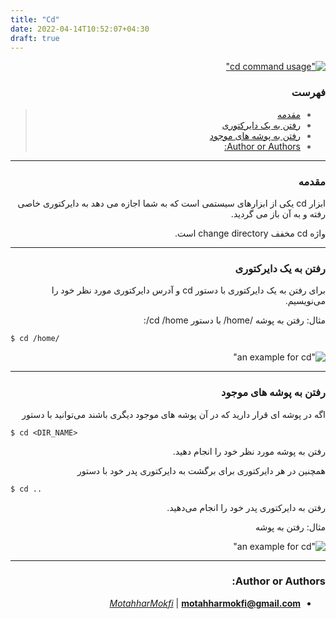 ```yaml
---
title: "Cd"
date: 2022-04-14T10:52:07+04:30
draft: true
---
```


<div dir='rtl'>

[!["cd command usage"](cd.jpg)](cd.jpg)

### فهرست

> - [مقدمه](#مقدمه)
> - [رفتن به یک دایرکتوری](#رفتن-به-یک-دایرکتوری)
> - [رفتن به پوشه های موجود](#رفتن-به-پوشه-های-موجود)
> - [Author or Authors:](#author-or-authors)

---

### مقدمه

ابزار
cd
یکی از ابزارهای سیستمی است که به شما اجازه می دهد به دایرکتوری خاصی رفته و به آن باز می گردید.

واژه
cd
مخفف
change directory
است.

---

### رفتن به یک دایرکتوری

برای رفتن به یک دایرکتوری با دستور
cd
و آدرس دایرکتوری مورد نظر خود را می‌نویسیم.


مثال: رفتن به پوشه
/home/
با دستور
cd /home/:
<div dir='ltr'>

```
$ cd /home/
```
</div>

!["an example for cd"](cd_ex1.jpg)

---

### رفتن به پوشه های موجود

اگه در پوشه ای قرار دارید که در آن پوشه های موجود دیگری باشند می‌توانید با دستور
<div dir='ltr'>

```
$ cd <DIR_NAME>
```

</div>
رفتن به پوشه مورد نظر خود را انجام دهید.

همچنین در هر دایرکتوری برای برگشت به دایرکتوری پدر خود با دستور
<div dir='ltr'>

```
$ cd ..
```
</div>
رفتن به دایرکتوری پدر خود را انجام می‌دهید.

مثال: رفتن به پوشه

!["an example for cd"](cd_ex2.jpg)

---

### Author or Authors:

- *[MotahharMokfi](https://github.com/motahharm)* | **<motahharmokfi@gmail.com>**

